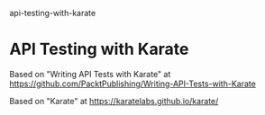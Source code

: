 api-testing-with-karate
# API Testing with Karate

Based on "Writing API Tests with Karate" at https://github.com/PacktPublishing/Writing-API-Tests-with-Karate

Based on "Karate" at https://karatelabs.github.io/karate/
